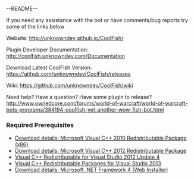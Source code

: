﻿--README--

If you need any assistance with the bot or have comments/bug reports try some of the links below

Website: http://unknowndev.github.io/CoolFish/

Plugin Developer Documentation: http://coolfish.unknowndev.com/Documentation

Download Latest CoolFish Version: https://github.com/unknowndev/CoolFish/releases

Wiki: https://github.com/unknowndev/CoolFish/wiki

Need help? Have a question? Have some plugin to release? http://www.ownedcore.com/forums/world-of-warcraft/world-of-warcraft-bots-programs/384194-coolfish-yet-another-wow-fish-bot.html

<h3>Required Prerequisites</h3>
<ul>
<li><a href="http://www.microsoft.com/downloads/en/details.aspx?familyid=A7B7A05E-6DE6-4D3A-A423-37BF0912DB84&displaylang=en">Download details: Microsoft Visual C++ 2010 Redistributable Package (x86)</a></li>
<li><a href="http://www.microsoft.com/en-us/download/details.aspx?id=30679">Download details: Microsoft Visual C++ 2012 Redistributable Package</a></li>
<li><a href="http://www.microsoft.com/en-us/download/details.aspx?id=30679">Visual C++ Redistributable for Visual Studio 2012 Update 4</a></li>
<li><a href="http://www.microsoft.com/en-us/download/details.aspx?id=40784">Visual C++ Redistributable Packages for Visual Studio 2013</a></li>
<li><a href="http://www.microsoft.com/downloads/en/details.aspx?FamilyID=9cfb2d51-5ff4-4491-b0e5-b386f32c0992&displaylang=en">Download details: Microsoft .NET Framework 4 (Web Installer)</a></li>
</ul>
